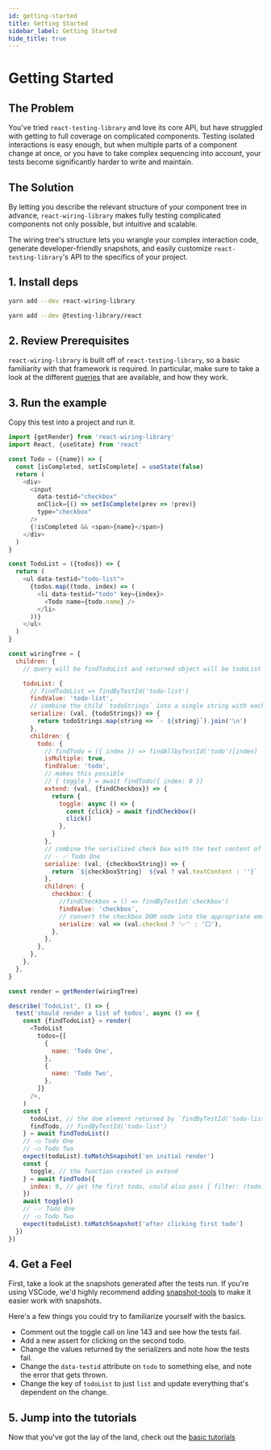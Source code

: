```yaml
---
id: getting-started
title: Getting Started
sidebar_label: Getting Started
hide_title: true
---
```


# Getting Started

## The Problem

You've tried `react-testing-library` and love its core API, but have struggled
with getting to full coverage on complicated components. Testing isolated
interactions is easy enough, but when multiple parts of a component change at
once, or you have to take complex sequencing into account, your tests become
significantly harder to write and maintain.

## The Solution

By letting you describe the relevant structure of your component tree in
advance, `react-wiring-library` makes fully testing complicated components not
only possible, but intuitive and scalable.

The wiring tree's structure lets you wrangle your complex interaction code,
generate developer-friendly snapshots, and easily customize
`react-testing-library`'s API to the specifics of your project.

## 1. Install deps

```bash
yarn add --dev react-wiring-library
```

```bash
yarn add --dev @testing-library/react
```

## 2. Review Prerequisites

`react-wiring-library` is built off of `react-testing-library`, so a basic
familiarity with that framework is required. In particular, make sure to take a
look at the different
[queries](https://testing-library.com/docs/dom-testing-library/api-queries) that
are available, and how they work.

## 3. Run the example

Copy this test into a project and run it.

```javascript
import {getRender} from 'react-wiring-library'
import React, {useState} from 'react'

const Todo = ({name}) => {
  const [isCompleted, setIsComplete] = useState(false)
  return (
    <div>
      <input
        data-testid="checkbox"
        onClick={() => setIsComplete(prev => !prev)}
        type="checkbox"
      />
      {!isCompleted && <span>{name}</span>}
    </div>
  )
}

const TodoList = ({todos}) => {
  return (
    <ul data-testid="todo-list">
      {todos.map((todo, index) => (
        <li data-testid="todo" key={index}>
          <Todo name={todo.name} />
        </li>
      ))}
    </ul>
  )
}

const wiringTree = {
  children: {
    // query will be findTodoList and returned object will be todoList

    todoList: {
      // findTodoList => findByTestId('todo-list')
      findValue: 'todo-list',
      // combine the child `todoStrings` into a single string with each todo on a new line
      serialize: (val, {todoStrings}) => {
        return todoStrings.map(string => `- ${string}`).join('\n')
      },
      children: {
        todo: {
          // findTodo = ({ index }) => findAllbyTestId('todo')[index]
          isMultiple: true,
          findValue: 'todo',
          // makes this possible
          // { toggle } = await findTodo({ index: 0 }}
          extend: (val, {findCheckbox}) => {
            return {
              toggle: async () => {
                const {click} = await findCheckbox()
                click()
              },
            }
          },
          // combine the serialized check box with the text content of the 'todo' DOM node
          // - ✅ Todo One
          serialize: (val, {checkboxString}) => {
            return `${checkboxString}  ${val ? val.textContent : ''}`
          },
          children: {
            checkbox: {
              //findCheckbox = () => findByTestId('checkbox')
              findValue: 'checkbox',
              // convert the checkbox DOM node into the appropriate emoji
              serialize: val => (val.checked ? '✅' : '⬜️'),
            },
          },
        },
      },
    },
  },
}

const render = getRender(wiringTree)

describe('TodoList', () => {
  test('should render a list of todos', async () => {
    const {findTodoList} = render(
      <TodoList
        todos={[
          {
            name: 'Todo One',
          },
          {
            name: 'Todo Two',
          },
        ]}
      />,
    )
    const {
      todoList, // the dom element returned by `findByTestId('todo-list')
      findTodo, // findByTestId('todo-list')
    } = await findTodoList()
    // -◻️ Todo One
    // -◻️ Todo Two
    expect(todoList).toMatchSnapshot('on initial render')
    const {
      toggle, // the function created in extend
    } = await findTodo({
      index: 0, // get the first todo, could also pass { filter: (todo) => // filter todos to one }
    })
    await toggle()
    // -✅ Todo One
    // -◻️ Todo Two
    expect(todoList).toMatchSnapshot('after clicking first todo')
  })
})
```

## 4. Get a Feel

First, take a look at the snapshots generated after the tests run. If you're
using VSCode, we'd highly recommend adding
[snapshot-tools](https://marketplace.visualstudio.com/items?itemName=asvetliakov.snapshot-tools)
to make it easier work with snapshots.

Here's a few things you could try to familiarize yourself with the basics.

- Comment out the toggle call on line 143 and see how the tests fail.
- Add a new assert for clicking on the second todo.
- Change the values returned by the serializers and note how the tests fail.
- Change the `data-testid` attribute on `todo` to something else, and note the
  error that gets thrown.
- Change the key of `todoList` to just `list` and update everything that's
  dependent on the change.

## 5. Jump into the tutorials

Now that you've got the lay of the land, check out the
[basic tutorials](basics/prepping.md)
